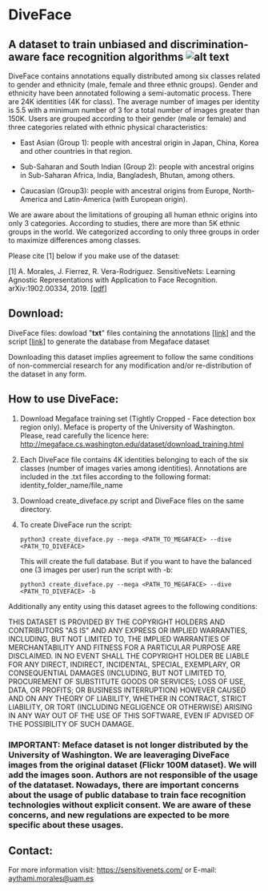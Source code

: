 # DiveFace

## A dataset to train unbiased and discrimination-aware face recognition algorithms ![alt text](http://atvs.ii.uam.es/atvs/pexels-photo-1282270.jpeg)


DiveFace contains annotations equally distributed among six classes related to gender and ethnicity (male, female and three ethnic groups). Gender and ethnicity have been annotated following a semi-automatic process. There are 24K identities (4K for class). The average number of images per identity is 5.5 with a minimum number of 3 for a total number of images greater than 150K. Users are grouped according to their gender (male or female) and three categories related with ethnic physical characteristics:

   - East Asian (Group 1): people with ancestral origin in Japan, China, Korea and other countries in that region.

   - Sub-Saharan and South Indian (Group 2): people with ancestral origins in Sub-Saharan Africa, India, Bangladesh, Bhutan, among others. 

   - Caucasian (Group3): people with ancestral origins from Europe, North-America and Latin-America (with European origin).
   
   
We are aware about the limitations of grouping all human ethnic origins into only 3 categories. According to studies, there are more than 5K ethnic groups in the world. We categorized according to only three groups in order to maximize differences among classes.  

Please cite [1] below if you make use of the dataset:

[1] A. Morales, J. Fierrez, R. Vera-Rodriguez. SensitiveNets: Learning Agnostic Representations with Application to Face Recognition. arXiv:1902.00334, 2019. [[pdf](https://arxiv.org/ftp/arxiv/papers/1902/1902.00334.pdf)]

## Download:

DiveFace files:  dowload "**txt**" files containing the annotations [[link](https://github.com/BiDAlab/DiveFace/tree/master/files)] and the script [[link](https://github.com/BiDAlab/DiveFace/blob/master/create_diveface.py)] to generate the database from Megaface dataset 

Downloading this dataset implies agreement to follow the same
conditions of non-commercial research for any modification and/or
re-distribution of the dataset in any form.

## How to use DiveFace:

1) Download Megaface training set (Tightly Cropped - Face detection box region only). Meface is property of the University of Washington. Please, read carefully the licence here: http://megaface.cs.washington.edu/dataset/download_training.html

2) Each DiveFace file contains 4K identities belonging to each of the six classes (number of images varies among identities). Annotations are included in the .txt files according to the following format: identity_folder_name/file_name 

3) Download create_diveface.py script and DiveFace files on the same directory.

4) To create DiveFace run the script:

   ``
      python3 create_diveface.py --mega <PATH_TO_MEGAFACE> --dive <PATH_TO_DIVEFACE> 
   ``
   
   This will create the full database. But if you want to have the balanced one (3 images per user) run the script with -b:
   
   ``
      python3 create_diveface.py --mega <PATH_TO_MEGAFACE> --dive <PATH_TO_DIVEFACE> -b
   ``

Additionally any entity using this dataset agrees to the following conditions:

THIS DATASET IS PROVIDED BY THE COPYRIGHT HOLDERS AND CONTRIBUTORS "AS
IS" AND ANY EXPRESS OR IMPLIED WARRANTIES, INCLUDING, BUT NOT LIMITED
TO, THE IMPLIED WARRANTIES OF MERCHANTABILITY AND FITNESS FOR A
PARTICULAR PURPOSE ARE DISCLAIMED. IN NO EVENT SHALL THE COPYRIGHT
HOLDER BE LIABLE FOR ANY DIRECT, INDIRECT, INCIDENTAL, SPECIAL,
EXEMPLARY, OR CONSEQUENTIAL DAMAGES (INCLUDING, BUT NOT LIMITED TO,
PROCUREMENT OF SUBSTITUTE GOODS OR SERVICES; LOSS OF USE, DATA, OR
PROFITS; OR BUSINESS INTERRUPTION) HOWEVER CAUSED AND ON ANY THEORY OF
LIABILITY, WHETHER IN CONTRACT, STRICT LIABILITY, OR TORT (INCLUDING
NEGLIGENCE OR OTHERWISE) ARISING IN ANY WAY OUT OF THE USE OF THIS
SOFTWARE, EVEN IF ADVISED OF THE POSSIBILITY OF SUCH DAMAGE.

### IMPORTANT: Meface dataset is not longer distributed by the University of Washington. We are leaveraging DiveFace images from the original dataset (Flickr 100M dataset). We will add the images soon. Authors are not responsible of the usage of the datataset. Nowadays, there are important concerns about the usage of public database to train face recognition technologies without explicit consent. We are aware of these concerns, and new regulations are expected to be more specific about these usages. 

## Contact:

For more information visit: https://sensitivenets.com/
or E-mail: aythami.morales@uam.es

